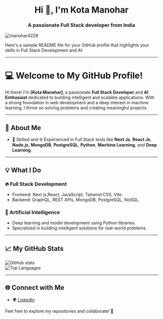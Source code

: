 <h1 align="center">Hi 👋, I'm Kota Manohar</h1>
<h3 align="center">A passionate Full Stack developer from India</h3>

<p align="left"> <img src="https://komarev.com/ghpvc/?username=manohar4229&label=Profile%20views&color=0e75b6&style=flat" alt="manohar4229" /> </p>
Here's a sample README file for your GitHub profile that highlights your skills in Full Stack Development and AI:

---

# 💻 Welcome to My GitHub Profile!

Hi there! I'm **[Kota Manohar]**, a passionate **Full Stack Developer** and **AI Enthusiast** dedicated to building intelligent and scalable applications. With a strong foundation in web development and a deep interest in machine learning, I thrive on solving problems and creating meaningful projects.

---

## 🚀 About Me   
- 🧠 Skilled and 🌐 Experienced in Full Stack tools like **Next Js**, **React Js**, **Node.js**, **MongoDB**, **PostgreSQL**,  **Python**, **Machine Learning**, and **Deep Learning**.  

---

## 💡 What I Do  
### 🔥 **Full Stack Development**  
- Frontend: Next js,React, JavaScript, Tailwind CSS, Vite.  
- Backend:  GraphQL, REST APIs, MongoDB, PostgreSQL, NoSQL.

### 🤖 **Artificial Intelligence**  
- Deep learning and model development using Python libraries.  
- Specialized in building intelligent solutions for real-world problems.  

---

## 📈 My GitHub Stats  
![GitHub stats](https://github-readme-stats.vercel.app/api?username=yourusername&show_icons=true&theme=radical)  
![Top Languages](https://github-readme-stats.vercel.app/api/top-langs/?username=yourusername&layout=compact&theme=radical)  

---

## 🌐 Connect with Me  
- 🌍 [LinkedIn](https://www.linkedin.com/in/kota-manohar-kt4229/)

Feel free to explore my repositories and collaborate! 🚀  

